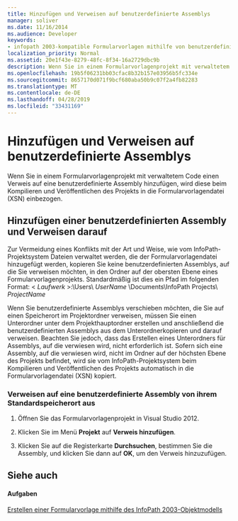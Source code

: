 ```yaml
---
title: Hinzufügen und Verweisen auf benutzerdefinierte Assemblys
manager: soliver
ms.date: 11/16/2014
ms.audience: Developer
keywords:
- infopath 2003-kompatible Formularvorlagen mithilfe von benutzerdefinierten Assemblys,Assemblys [InfoPath 2007], Hinzufügen von benutzerdefinierten Formularvorlagen mithilfe des InfoPath 2003-Objektmodells
localization_priority: Normal
ms.assetid: 20e1f43e-8279-48fc-8f34-16a2729dbc9b
description: Wenn Sie in einem Formularvorlagenprojekt mit verwaltetem Code einen Verweis auf eine benutzerdefinierte Assembly hinzufügen, wird diese beim Kompilieren und Veröffentlichen des Projekts in die Formularvorlagendatei (XSN) einbezogen.
ms.openlocfilehash: 19b5f06231bb03cfac8b32b157e03956b5fc334e
ms.sourcegitcommit: 8657170d071f9bcf680aba50b9c07f2a4fb82283
ms.translationtype: MT
ms.contentlocale: de-DE
ms.lasthandoff: 04/28/2019
ms.locfileid: "33431169"
---
```

# <a name="add-and-reference-custom-assemblies"></a>Hinzufügen und Verweisen auf benutzerdefinierte Assemblys

Wenn Sie in einem Formularvorlagenprojekt mit verwaltetem Code einen Verweis auf eine benutzerdefinierte Assembly hinzufügen, wird diese beim Kompilieren und Veröffentlichen des Projekts in die Formularvorlagendatei (XSN) einbezogen.
  
## <a name="add-and-reference-a-custom-assembly"></a>Hinzufügen einer benutzerdefinierten Assembly und Verweisen darauf

Zur Vermeidung eines Konflikts mit der Art und Weise, wie vom InfoPath-Projektsystem Dateien verwaltet werden, die der Formularvorlagendatei hinzugefügt werden, kopieren Sie keine benutzerdefinierten Assemblys, auf die Sie verweisen möchten, in den Ordner auf der obersten Ebene eines Formularvorlagenprojekts. Standardmäßig ist dies ein Pfad im folgenden Format: < *Laufwerk*  >:\Users\  *UserName*  \Documents\InfoPath Projects\  *ProjectName* 
  
Wenn Sie benutzerdefinierte Assemblys verschieben möchten, die Sie auf einen Speicherort im Projektordner verweisen, müssen Sie einen Unterordner unter dem Projekthauptordner erstellen und anschließend die benutzerdefinierten Assemblys aus dem Unterordnerkopieren und darauf verweisen. Beachten Sie jedoch, dass das Erstellen eines Unterordners für Assemblys, auf die verwiesen wird, nicht erforderlich ist. Sofern sich eine Assembly, auf die verwiesen wird, nicht im Ordner auf der höchsten Ebene des Projekts befindet, wird sie vom InfoPath-Projektsystem beim Kompilieren und Veröffentlichen des Projekts automatisch in die Formularvorlagendatei (XSN) kopiert.
  
### <a name="reference-a-custom-assembly-from-its-default-location"></a>Verweisen auf eine benutzerdefinierte Assembly von ihrem Standardspeicherort aus

1. Öffnen Sie das Formularvorlagenprojekt in Visual Studio 2012.
    
2. Klicken Sie im Menü **Projekt** auf **Verweis hinzufügen**.
    
3. Klicken Sie auf die Registerkarte **Durchsuchen**, bestimmen Sie die Assembly, und klicken Sie dann auf **OK**, um den Verweis hinzuzufügen. 
    
## <a name="see-also"></a>Siehe auch

#### <a name="tasks"></a>Aufgaben

[Erstellen einer Formularvorlage mithilfe des InfoPath 2003-Objektmodells](how-to-create-a-form-template-using-the-infopath-2003-object-model.md)

